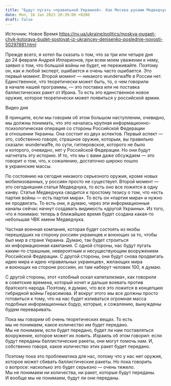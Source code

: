 ```yaml
---
title: "Будут пугать «правильной Украиной». Как Москва руками Медведчука запустила информацию о ЧВК из украинцев, лояльных Москве"
date: Mon, 16 Jan 2023 20:39:00 +0200
draft: false
---
```

Источник: Новое Время https://nv.ua/ukraine/politics/moskva-pugaet-chvk-kotoraya-budet-sostoyat-iz-ukraincev-denisenko-poslednie-novosti-50297881.html


Прежде всего, я хотел бы сказать о том, что за три или четыре дня до 24 февраля Андрей Илларионов, при всем моем уважении к нему, заявил о том, что большой войны не будет, не переживайте. Поэтому он, как и любой эксперт, ошибается и очень часто ошибается. Это первый момент. Второй момент — никакого wunderwaffe в России нет. Единственное, что теоретически может быть, то, о чем говорили в начале нашей программы, — это поставка или не поставка баллистических ракет от Ирана. То есть это единственное новое оружие, которое теоретически может появиться у российской армии.

  Видео дня   

В принципе, если мы говорим об этом большом наступлении, очевидно, мы должны понимать, что это началась крупная информационно-психологическая операция со стороны Российской Федерации в отношении Украины. Она состоит из двух аспектов. Первый аспект — это, собственно говоря, страшное оружие, которым, вы правильно сказали: wunderwaffe, по сути, гитлеровское, которого не было и которого, очевидно, нет у Российской Федерации. Но они будут нагнетать эту историю. И то, что мы с вами даже обсуждаем — это говорит о том, что, к сожалению, достаточно широко пошло в украинские массы.

По состоянию на сегодня никакого серьезного оружия, кроме новых мобилизованных, у россиян просто не существует. Второй момент — это сегодняшняя статья Медведчука, то есть оно все ложится в одну канву. Статья Медведчука сводится к простому тезису о том, что «есть партия войны — есть партия мира». То есть он «партия мира» и нужно ее продвигать. То есть они, я думаю, через эти информационные каналы сейчас начнут создавать видимость «другой Украины». Из того, что я понимаю: теперь в ближайшее время будет создана какая-то небольшая ЧВК имени Медведчука.

Частная военная компания, которая будет состоять из якобы перешедших на сторону россиян украинцев и воюющих за то, чтобы был мир в стране Украина. Думаю, так будет строиться их информационная кампания. С одной стороны, нас будут пугать каким-то страшным, невероятным и несуществующим вооружением Российской Федерации. С другой стороны, они будут снова продвигать идею мира и идею «правильных украинцев», желающих мира и воюющих на стороне россиян, их там наберут человек 100, я думаю.

С другой стороны, этот «злобный оскал капитализма», как говорили в советские времена, который хочет и дальше воевать против братского народа. Поэтому, я думаю, что все это ложится в концепцию гибридной войны Герасимова. И вокруг этого мы все должны просто готовиться к тому, что на нас будет изливаться огромная масса подобных информационных бздур, которые, к сожалению, вынуждены будем переваривать.

Пока мы говорим об очень теоретических вещах. То есть мы не понимаем, какое количество им будет передано. Мы не понимаем, если будет передано, будет ли нам поставляться вооружение, которое может их ловить. Израиль об этом говорил: если будут переданы баллистические ракеты, они могут помочь нам. И, собственно говоря, какое количество этих ракет будет передано.

Поэтому пока это проблематика для нас, потому что у нас нет оружия, которое может сбивать баллистические ракеты. Но пока говорить о вопросе: насколько это будет серьезно — очень тяжело. Мы не понимаем ни количества, ни ракет, которые будут переданы. И вообще мы не понимаем, будут ли они переданы.
